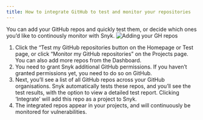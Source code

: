 ```yaml
---
title: How to integrate GitHub to test and monitor your repositories
---
```


You can add your GitHub repos and quickly test them, or decide which ones you’d like to continously monitor with Snyk.
![Adding your GH repos](https://res.cloudinary.com/snyk/image/upload/f_auto,q_auto,c_scale,w_431/v1466629386/docs-find_scaled.jpg)


1. Click the “Test my GitHub repositories button on the Homepage or Test page, or click “Monitor my GitHub repositories” on the Projects page. You can also add more repos from the Dashboard.
2. You need to grant Snyk additional GitHub permissions. If you haven’t granted permissions yet, you need to do so on GitHub.
3. Next, you’ll see a list of all GitHub repos across your GitHub organisations. Snyk automatically tests these repos, and you’ll see the test results, with the option to view a detailed test report. Clicking ‘Integrate’ will add this repo as a project to Snyk.
4. The integrated repos appear in your projects, and will continuously be monitored for vulnerabilities.
